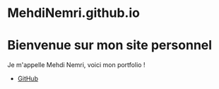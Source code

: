 # MehdiNemri.github.io
<!DOCTYPE html>
<html lang="fr">
<head>
    <meta charset="UTF-8">
    <meta name="viewport" content="width=device-width, initial-scale=1.0">
    
</head>
<body>
    <h1>Bienvenue sur mon site personnel</h1>
    <p>Je m'appelle Mehdi Nemri, voici mon portfolio !</p>
    <ul>
        <li><a href="https://github.com/MehdiNemri">GitHub</a></li></ul>
</body>
</html>
